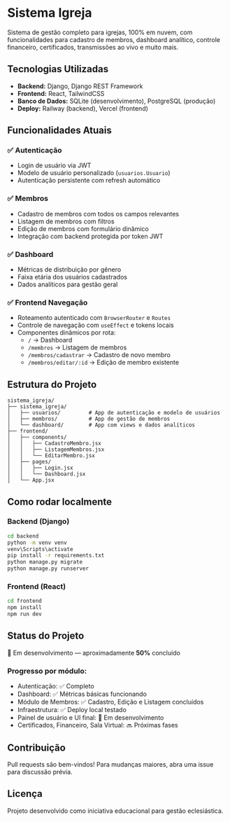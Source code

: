 
# Sistema Igreja

Sistema de gestão completo para igrejas, 100% em nuvem, com funcionalidades para cadastro de membros, dashboard analítico, controle financeiro, certificados, transmissões ao vivo e muito mais.

## Tecnologias Utilizadas
- **Backend:** Django, Django REST Framework
- **Frontend:** React, TailwindCSS
- **Banco de Dados:** SQLite (desenvolvimento), PostgreSQL (produção)
- **Deploy:** Railway (backend), Vercel (frontend)

## Funcionalidades Atuais

### ✅ Autenticação
- Login de usuário via JWT
- Modelo de usuário personalizado (`usuarios.Usuario`)
- Autenticação persistente com refresh automático

### ✅ Membros
- Cadastro de membros com todos os campos relevantes
- Listagem de membros com filtros
- Edição de membros com formulário dinâmico
- Integração com backend protegida por token JWT

### ✅ Dashboard
- Métricas de distribuição por gênero
- Faixa etária dos usuários cadastrados
- Dados analíticos para gestão geral

### ✅ Frontend Navegação
- Roteamento autenticado com `BrowserRouter` e `Routes`
- Controle de navegação com `useEffect` e tokens locais
- Componentes dinâmicos por rota:
  - `/` → Dashboard
  - `/membros` → Listagem de membros
  - `/membros/cadastrar` → Cadastro de novo membro
  - `/membros/editar/:id` → Edição de membro existente

## Estrutura do Projeto
```
sistema_igreja/
├── sistema_igreja/
│   ├── usuarios/         # App de autenticação e modelo de usuários
│   ├── membros/          # App de gestão de membros
│   └── dashboard/        # App com views e dados analíticos
├── frontend/
│   ├── components/
│   │   ├── CadastroMembro.jsx
│   │   ├── ListagemMembros.jsx
│   │   └── EditarMembro.jsx
│   ├── pages/
│   │   ├── Login.jsx
│   │   └── Dashboard.jsx
│   └── App.jsx
```

## Como rodar localmente

### Backend (Django)
```bash
cd backend
python -m venv venv
venv\Scripts\activate
pip install -r requirements.txt
python manage.py migrate
python manage.py runserver
```

### Frontend (React)
```bash
cd frontend
npm install
npm run dev
```

## Status do Projeto
🚧 Em desenvolvimento — aproximadamente **50%** concluído

### Progresso por módulo:
- Autenticação: ✅ Completo
- Dashboard: ✅ Métricas básicas funcionando
- Módulo de Membros: ✅ Cadastro, Edição e Listagem concluídos
- Infraestrutura: ✅ Deploy local testado
- Painel de usuário e UI final: 🔄 Em desenvolvimento
- Certificados, Financeiro, Sala Virtual: 🔜 Próximas fases

## Contribuição
Pull requests são bem-vindos! Para mudanças maiores, abra uma issue para discussão prévia.

## Licença
Projeto desenvolvido como iniciativa educacional para gestão eclesiástica.
